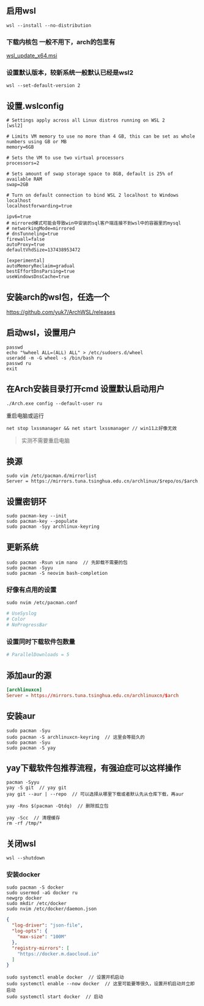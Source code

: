 ## 启用wsl
```
wsl --install --no-distribution
```

### 下载内核包 一般不用下，arch的包里有  
[wsl_update_x64.msi](https://wslstorestorage.blob.core.windows.net/wslblob/wsl_update_x64.msi)


### 设置默认版本，较新系统一般默认已经是wsl2  
```
wsl --set-default-version 2
```

## 设置.wslconfig
```.wslconfig
# Settings apply across all Linux distros running on WSL 2
[wsl2]

# Limits VM memory to use no more than 4 GB, this can be set as whole numbers using GB or MB
memory=6GB

# Sets the VM to use two virtual processors
processors=2

# Sets amount of swap storage space to 8GB, default is 25% of available RAM
swap=2GB

# Turn on default connection to bind WSL 2 localhost to Windows localhost
localhostforwarding=true

ipv6=true
# mirrored模式可能会导致win中安装的sql客户端连接不到wsl中的容器里的mysql
# networkingMode=mirrored
# dnsTunneling=true
firewall=false
autoProxy=true
defaultVhdSize=137438953472

[experimental]
autoMemoryReclaim=gradual
bestEffortDnsParsing=true
useWindowsDnsCache=true
```

## 安装arch的wsl包，任选一个
https://github.com/yuk7/ArchWSL/releases

## 启动wsl，设置用户
```
passwd
echo "%wheel ALL=(ALL) ALL" > /etc/sudoers.d/wheel
useradd -m -G wheel -s /bin/bash ru
passwd ru
exit
```

## 在Arch安装目录打开cmd 设置默认启动用户
```
./Arch.exe config --default-user ru
```

重启电脑或运行
```
net stop lxssmanager && net start lxssmanager // win11上好像无效
```
> 实测不需要重启电脑

## 换源
```
sudo vim /etc/pacman.d/mirrorlist
Server = https://mirrors.tuna.tsinghua.edu.cn/archlinux/$repo/os/$arch
```

## 设置密钥环
```
sudo pacman-key --init
sudo pacman-key --populate
sudo pacman -Syy archlinux-keyring
```

## 更新系统
```
sudo pacman -Rsun vim nano  // 先卸载不需要的包
sudo pacman -Syyu
sudo pacman -S neovim bash-completion
```

### 好像有点用的设置
```
sudo nvim /etc/pacman.conf
```
```pacman.conf
# UseSyslog
# Color
# NoProgressBar
```

### 设置同时下载软件包数量
```pacman.conf
# ParallelDownloads = 5
```

## 添加aur的源
```pacman.conf
[archlinuxcn]
Server = https://mirrors.tuna.tsinghua.edu.cn/archlinuxcn/$arch
```

## 安装aur
```
sudo pacman -Syu
sudo pacman -S archlinuxcn-keyring  // 这里会等挺久的
sudo pacman -Syu
sudo pacman -S yay
```

## yay下载软件包推荐流程，有强迫症可以这样操作
```
pacman -Syyu
yay -S git  // yay git
yay git --aur | --repo  // 可以选择从哪里下载或者默认先从仓库下载，再aur

yay -Rns $(pacman -Qtdq)  // 删除孤立包

yay -Scc  // 清理缓存
rm -rf /tmp/*
```

## 关闭wsl
```
wsl --shutdown
```

### 安装docker
```
sudo pacman -S docker
sudo usermod -aG docker ru
newgrp docker
sudo mkdir /etc/docker
sudo nvim /etc/docker/daemon.json
```
```daemon.json
{
  "log-driver": "json-file",
  "log-opts": {
    "max-size": "100M"
  },
  "registry-mirrors": [
    "https://docker.m.daocloud.io"
  ]
}
```
```
sudo systemctl enable docker  // 设置开机启动
sudo systemctl enable --now docker  // 这里可能要等很久，设置开机启动并立即启动
sudo systemctl start docker  // 启动
```